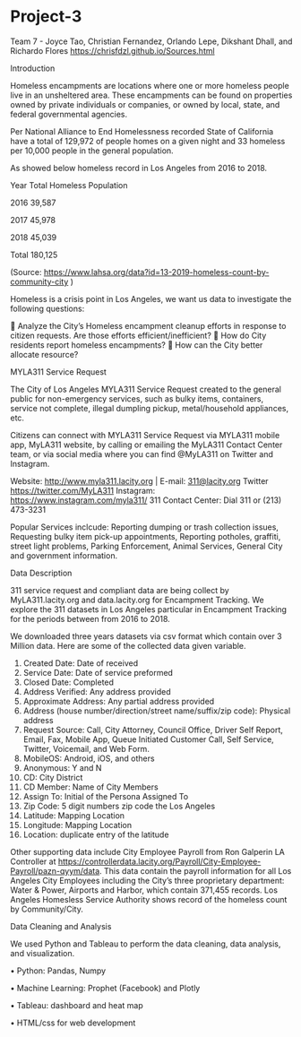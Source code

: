 # Project-3

Team 7 - Joyce Tao, Christian Fernandez, Orlando Lepe, Dikshant Dhall, and Richardo Flores 
https://chrisfdzl.github.io/Sources.html

Introduction 

Homeless encampments are locations where one or more homeless people live in an unsheltered area. These encampments can be found on properties owned by private individuals or companies, or owned by local, state, and federal governmental agencies. 

Per National Alliance to End Homelessness recorded State of California have a total of 129,972 of people homes on a given night and 33 homeless per 10,000 people in the general population. 

As showed below homeless record in Los Angeles from 2016 to 2018. 

Year 	Total Homeless Population 

2016	39,587

2017	45,978

2018	45,039

Total 	180,125

(Source: https://www.lahsa.org/data?id=13-2019-homeless-count-by-community-city )

Homeless is a crisis point in Los Angeles, we want us data to investigate the following questions:

	Analyze the City’s Homeless encampment cleanup efforts in response to citizen requests. Are those efforts efficient/inefficient? 
	How do City residents report homeless encampments? 
	How can the City better allocate resource? 

MYLA311 Service Request

The City of Los Angeles MYLA311 Service Request created to the general public for non-emergency services, such as bulky items, containers, service not complete, illegal dumpling pickup, metal/household appliances, etc.  

Citizens can connect with MYLA311 Service Request via MYLA311 mobile app, MyLA311 website, by calling or emailing the MyLA311 Contact Center team, or via social media where you can find @MyLA311 on Twitter and Instagram.

Website: http://www.myla311.lacity.org  | E-mail: 311@lacity.org
Twitter	https://twitter.com/MyLA311
Instagram: https://www.instagram.com/myla311/
311 Contact Center:	Dial 311 or (213) 473-3231

Popular Services inclcude: Reporting dumping or trash collection issues, Requesting bulky item pick-up appointments, Reporting potholes, graffiti, street light problems, Parking Enforcement, Animal Services, General City and government information.

Data Description

311 service request and compliant data are being collect by MyLA311.lacity.org and data.lacity.org for Encampment Tracking. We explore the 311 datasets in Los Angeles particular in Encampment Tracking for the periods between from 2016 to 2018. 

We downloaded three years datasets via csv format which contain over 3 Million data. Here are some of the collected data given variable. 

1.	Created Date: Date of received 
2.	Service Date: Date of service preformed 
3.	Closed Date: Completed
4.	Address Verified: Any address provided 
5.	Approximate Address: Any partial address provided 
6.	Address (house number/direction/street name/suffix/zip code): Physical address 
7.	Request Source: Call, City Attorney, Council Office, Driver Self Report, Email, Fax, Mobile App, Queue Initiated Customer Call, Self Service, Twitter, Voicemail, and Web Form.
8.	MobileOS: Android, iOS, and others
9.	Anonymous: Y and N
10.	CD: City District 
11.	CD Member: Name of City Members 
12.	Assign To: Initial of the Persona Assigned To
13.	Zip Code: 5 digit numbers zip code the Los Angeles 
14.	Latitude: Mapping Location
15.	Longitude: Mapping Location 
16.	Location: duplicate entry of the latitude

Other supporting data include City Employee Payroll from Ron Galperin LA Controller at https://controllerdata.lacity.org/Payroll/City-Employee-Payroll/pazn-qyym/data.  This data contain the payroll information for all Los Angeles City Employees including the City’s three proprietary department: Water & Power, Airports and Harbor, which contain 371,455 records. Los Angeles Homesless Service Authority shows record of the homeless count by Community/City. 

Data Cleaning and Analysis 

We used Python and Tableau to perform the data cleaning, data analysis, and visualization. 

•	Python: Pandas, Numpy

• Machine Learning: Prophet (Facebook) and Plotly

•	Tableau: dashboard and heat map 

•	HTML/css for web development 
